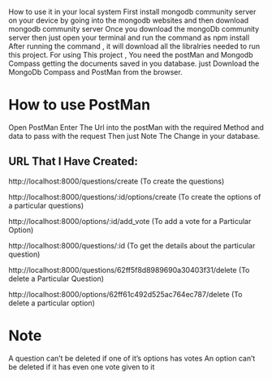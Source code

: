 How to use it in your local system
First install mongodb community server on your device by going into the mongodb websites and then download mongodb community server
Once you download the mongoDb community server then just open your terminal and run the command as npm install
After running the command , it will download all the libralries needed to run this project.
For using This project , You need the postMan and Mongodb Compass getting the documents saved in you database.
just Download the MongoDb Compass and PostMan from the browser.
<h1>How to use PostMan</h1>
Open PostMan
Enter The Url into the postMan with the required Method and data to pass with the request
Then just Note The Change in your database.

<h2>URL That I Have Created:</h2>

http://localhost:8000/questions/create (To create the questions)

http://localhost:8000/questions/:id/options/create (To create the options of a particular questions)

http://localhost:8000/options/:id/add_vote (To add a vote for a Particular Option)

http://localhost:8000/questions/:id (To get the details about the particular question)

http://localhost:8000/questions/62ff5f8d8989690a30403f31/delete (To delete a Particular Question)

http://localhost:8000/options/62ff61c492d525ac764ec787/delete (To delete a particular option)

<h1>Note</h1>
A question can’t be deleted if one of it’s options has votes
An option can’t be deleted if it has even one vote given to it
